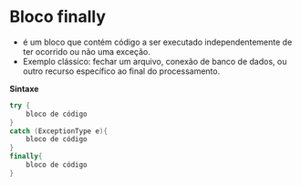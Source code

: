 # Bloco finally

* é um bloco que contém código a ser executado independentemente de ter ocorrido ou não uma exceção.
* Exemplo clássico: fechar um arquivo, conexão de banco de dados, ou outro recurso específico ao final do processamento.

**Sintaxe**

```Java
try {
    bloco de código
}
catch (ExceptionType e){
    bloco de código
}
finally{
    bloco de código
}
```